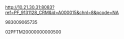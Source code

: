 
http://10.21.30.31:8083?ref=PF_9131128_CRM&id=A000015&chnl=8&pcode=NA


983009065735

02PFTM20000000000500
